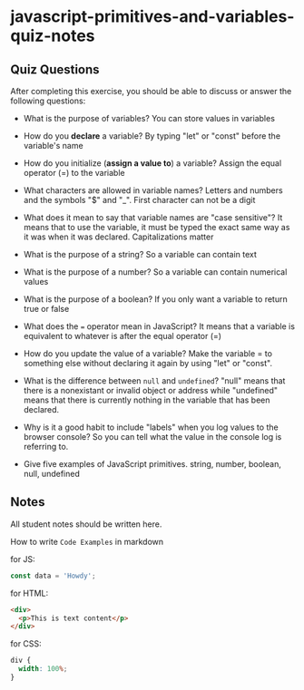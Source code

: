 # javascript-primitives-and-variables-quiz-notes

## Quiz Questions

After completing this exercise, you should be able to discuss or answer the following questions:

- What is the purpose of variables?
  You can store values in variables

- How do you **declare** a variable?
  By typing "let" or "const" before the variable's name

- How do you initialize (**assign a value to**) a variable?
  Assign the equal operator (=) to the variable

- What characters are allowed in variable names?
  Letters and numbers and the symbols "$" and "\_". First character can not be a digit

- What does it mean to say that variable names are "case sensitive"?
  It means that to use the variable, it must be typed the exact same way as it was when it was declared. Capitalizations matter

- What is the purpose of a string?
  So a variable can contain text

- What is the purpose of a number?
  So a variable can contain numerical values

- What is the purpose of a boolean?
  If you only want a variable to return true or false

- What does the `=` operator mean in JavaScript?
  It means that a variable is equivalent to whatever is after the equal operator (=)

- How do you update the value of a variable?
  Make the variable = to something else without declaring it again by using "let" or "const".

- What is the difference between `null` and `undefined`?
  "null" means that there is a nonexistant or invalid object or address while "undefined" means that there is currently nothing in the variable that has been declared.

- Why is it a good habit to include "labels" when you log values to the browser console?
  So you can tell what the value in the console log is referring to.

- Give five examples of JavaScript primitives.
  string, number, boolean, null, undefined

## Notes

All student notes should be written here.

How to write `Code Examples` in markdown

for JS:

```javascript
const data = 'Howdy';
```

for HTML:

```html
<div>
  <p>This is text content</p>
</div>
```

for CSS:

```css
div {
  width: 100%;
}
```
